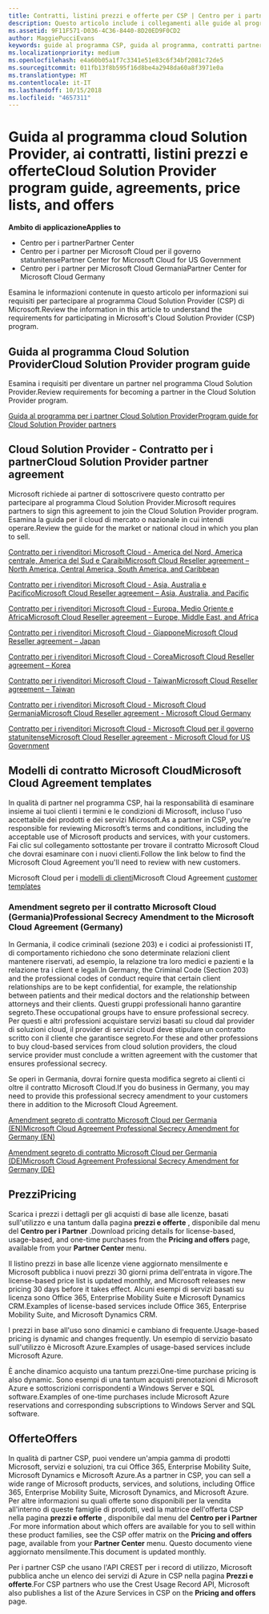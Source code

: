 ```yaml
---
title: Contratti, listini prezzi e offerte per CSP | Centro per i partner
description: Questo articolo include i collegamenti alle guide al programma Cloud Solution Provider, ai contratti per i partner, ai contratti per i clienti, ai listini prezzi e alle offerte.
ms.assetid: 9F11F571-D036-4C36-8440-8D20ED9F0CD2
author: MaggiePucciEvans
keywords: guide al programma CSP, guida al programma, contratti partner, contratto cliente, listini prezzi, offerte
ms.localizationpriority: medium
ms.openlocfilehash: e4a60b05a1f7c3341e51e83c6f34bf2081c72de5
ms.sourcegitcommit: 011fb13f8b595f16d8be4a2948da60a8f3971e0a
ms.translationtype: MT
ms.contentlocale: it-IT
ms.lasthandoff: 10/15/2018
ms.locfileid: "4657311"
---
```

# <a name="cloud-solution-provider-program-guide-agreements-price-lists-and-offers"></a><span data-ttu-id="325ff-104">Guida al programma cloud Solution Provider, ai contratti, listini prezzi e offerte</span><span class="sxs-lookup"><span data-stu-id="325ff-104">Cloud Solution Provider program guide, agreements, price lists, and offers</span></span>

**<span data-ttu-id="325ff-105">Ambito di applicazione</span><span class="sxs-lookup"><span data-stu-id="325ff-105">Applies to</span></span>**

-  <span data-ttu-id="325ff-106">Centro per i partner</span><span class="sxs-lookup"><span data-stu-id="325ff-106">Partner Center</span></span>
-  <span data-ttu-id="325ff-107">Centro per i partner per Microsoft Cloud per il governo statunitense</span><span class="sxs-lookup"><span data-stu-id="325ff-107">Partner Center for Microsoft Cloud for US Government</span></span>
-  <span data-ttu-id="325ff-108">Centro per i partner per Microsoft Cloud Germania</span><span class="sxs-lookup"><span data-stu-id="325ff-108">Partner Center for Microsoft Cloud Germany</span></span>


<span data-ttu-id="325ff-109">Esamina le informazioni contenute in questo articolo per informazioni sui requisiti per partecipare al programma Cloud Solution Provider (CSP) di Microsoft.</span><span class="sxs-lookup"><span data-stu-id="325ff-109">Review the information in this article to understand the requirements for participating in Microsoft's Cloud Solution Provider (CSP) program.</span></span> 

## <a name="cloud-solution-provider-program-guide"></a><span data-ttu-id="325ff-110">Guida al programma Cloud Solution Provider</span><span class="sxs-lookup"><span data-stu-id="325ff-110">Cloud Solution Provider program guide</span></span>


<span data-ttu-id="325ff-111">Esamina i requisiti per diventare un partner nel programma Cloud Solution Provider.</span><span class="sxs-lookup"><span data-stu-id="325ff-111">Review requirements for becoming a partner in the Cloud Solution Provider program.</span></span>

[<span data-ttu-id="325ff-112">Guida al programma per i partner Cloud Solution Provider</span><span class="sxs-lookup"><span data-stu-id="325ff-112">Program guide for Cloud Solution Provider partners</span></span>](http://go.microsoft.com/fwlink/p/?LinkId=617100)

## <a name="cloud-solution-provider-partner-agreement"></a><span data-ttu-id="325ff-113">Cloud Solution Provider - Contratto per i partner</span><span class="sxs-lookup"><span data-stu-id="325ff-113">Cloud Solution Provider partner agreement</span></span>

<span data-ttu-id="325ff-114">Microsoft richiede ai partner di sottoscrivere questo contratto per partecipare al programma Cloud Solution Provider.</span><span class="sxs-lookup"><span data-stu-id="325ff-114">Microsoft requires partners to sign this agreement to join the Cloud Solution Provider program.</span></span> <span data-ttu-id="325ff-115">Esamina la guida per il cloud di mercato o nazionale in cui intendi operare.</span><span class="sxs-lookup"><span data-stu-id="325ff-115">Review the guide for the market or national cloud in which you plan to sell.</span></span>

[<span data-ttu-id="325ff-116">Contratto per i rivenditori Microsoft Cloud - America del Nord, America centrale, America del Sud e Caraibi</span><span class="sxs-lookup"><span data-stu-id="325ff-116">Microsoft Cloud Reseller agreement – North America, Central America, South America, and Caribbean</span></span>](http://download.microsoft.com/download/2/C/8/2C8CAC17-FCE7-4F51-9556-4D77C7022DF5/MCRA2018_AOC_ENG_Sep2018_CR.pdf)

[<span data-ttu-id="325ff-117">Contratto per i rivenditori Microsoft Cloud - Asia, Australia e Pacifico</span><span class="sxs-lookup"><span data-stu-id="325ff-117">Microsoft Cloud Reseller agreement – Asia, Australia, and Pacific</span></span>](http://download.microsoft.com/download/2/C/8/2C8CAC17-FCE7-4F51-9556-4D77C7022DF5/MCRA2018_APOC_ENG_Sep2018_CR.pdf)

[<span data-ttu-id="325ff-118">Contratto per i rivenditori Microsoft Cloud - Europa, Medio Oriente e Africa</span><span class="sxs-lookup"><span data-stu-id="325ff-118">Microsoft Cloud Reseller agreement – Europe, Middle East, and Africa</span></span>](http://download.microsoft.com/download/2/C/8/2C8CAC17-FCE7-4F51-9556-4D77C7022DF5/MCRA2018_EOC_ENG_Sep2018_CR.pdf)

[<span data-ttu-id="325ff-119">Contratto per i rivenditori Microsoft Cloud - Giappone</span><span class="sxs-lookup"><span data-stu-id="325ff-119">Microsoft Cloud Reseller agreement – Japan</span></span>](http://download.microsoft.com/download/2/C/8/2C8CAC17-FCE7-4F51-9556-4D77C7022DF5/MCRA2018_JPN_ENG_Sep2018_CR.pdf)

[<span data-ttu-id="325ff-120">Contratto per i rivenditori Microsoft Cloud - Corea</span><span class="sxs-lookup"><span data-stu-id="325ff-120">Microsoft Cloud Reseller agreement – Korea</span></span>](http://download.microsoft.com/download/2/C/8/2C8CAC17-FCE7-4F51-9556-4D77C7022DF5/MCRA2018_KOR_ENG_Sep2018_CR.pdf)

[<span data-ttu-id="325ff-121">Contratto per i rivenditori Microsoft Cloud - Taiwan</span><span class="sxs-lookup"><span data-stu-id="325ff-121">Microsoft Cloud Reseller agreement – Taiwan</span></span>](http://download.microsoft.com/download/2/C/8/2C8CAC17-FCE7-4F51-9556-4D77C7022DF5/MCRA2018_TAI_ENG_Sep2018_CR.pdf)

[<span data-ttu-id="325ff-122">Contratto per i rivenditori Microsoft Cloud - Microsoft Cloud Germania</span><span class="sxs-lookup"><span data-stu-id="325ff-122">Microsoft Cloud Reseller agreement - Microsoft Cloud Germany</span></span>](http://download.microsoft.com/download/2/C/8/2C8CAC17-FCE7-4F51-9556-4D77C7022DF5/MCRA2018_EOC_GER_ENG_Sep2018_GermanCloud_CR.pdf)

[<span data-ttu-id="325ff-123">Contratto per i rivenditori Microsoft Cloud - Microsoft Cloud per il governo statunitense</span><span class="sxs-lookup"><span data-stu-id="325ff-123">Microsoft Cloud Reseller agreement - Microsoft Cloud for US Government</span></span>](http://download.microsoft.com/download/2/C/8/2C8CAC17-FCE7-4F51-9556-4D77C7022DF5/MCRA2018_AOC_USGCC_ENG_Sep2018_CR.pdf)


## <a name="microsoft-cloud-agreement-templates"></a><span data-ttu-id="325ff-124">Modelli di contratto Microsoft Cloud</span><span class="sxs-lookup"><span data-stu-id="325ff-124">Microsoft Cloud Agreement templates</span></span>

<span data-ttu-id="325ff-125">In qualità di partner nel programma CSP, hai la responsabilità di esaminare insieme ai tuoi clienti i termini e le condizioni di Microsoft, incluso l'uso accettabile dei prodotti e dei servizi Microsoft.</span><span class="sxs-lookup"><span data-stu-id="325ff-125">As a partner in CSP, you're responsible for reviewing Microsoft’s terms and conditions, including the acceptable use of Microsoft products and services, with your customers.</span></span> <span data-ttu-id="325ff-126">Fai clic sul collegamento sottostante per trovare il contratto Microsoft Cloud che dovrai esaminare con i nuovi clienti.</span><span class="sxs-lookup"><span data-stu-id="325ff-126">Follow the link below to find the Microsoft Cloud Agreement you'll need to review with new customers.</span></span> 

<span data-ttu-id="325ff-127">Microsoft Cloud per i [modelli di clienti](agreements.md)</span><span class="sxs-lookup"><span data-stu-id="325ff-127">Microsoft Cloud Agreement [customer templates](agreements.md)</span></span>

### <a name="professional-secrecy-amendment-to-the-microsoft-cloud-agreement-germany"></a><span data-ttu-id="325ff-128">Amendment segreto per il contratto Microsoft Cloud (Germania)</span><span class="sxs-lookup"><span data-stu-id="325ff-128">Professional Secrecy Amendment to the Microsoft Cloud Agreement (Germany)</span></span>

<span data-ttu-id="325ff-129">In Germania, il codice criminali (sezione 203) e i codici ai professionisti IT, di comportamento richiedono che sono determinate relazioni client mantenere riservati, ad esempio, la relazione tra loro medici e pazienti e la relazione tra i client e legali.</span><span class="sxs-lookup"><span data-stu-id="325ff-129">In Germany, the Criminal Code (Section 203) and the professional codes of conduct require that certain client relationships are to be kept confidential, for example, the relationship between patients and their medical doctors and the relationship between attorneys and their clients.</span></span> <span data-ttu-id="325ff-130">Questi gruppi professionali hanno garantire segreto.</span><span class="sxs-lookup"><span data-stu-id="325ff-130">These occupational groups have to ensure professional secrecy.</span></span> <span data-ttu-id="325ff-131">Per questi e altri professioni acquistare servizi basati su cloud dal provider di soluzioni cloud, il provider di servizi cloud deve stipulare un contratto scritto con il cliente che garantisce segreto.</span><span class="sxs-lookup"><span data-stu-id="325ff-131">For these and other professions to buy cloud-based services from cloud solution providers, the cloud service provider must conclude a written agreement with the customer that ensures professional secrecy.</span></span> 

<span data-ttu-id="325ff-132">Se operi in Germania, dovrai fornire questa modifica segreto ai clienti ci oltre il contratto Microsoft Cloud.</span><span class="sxs-lookup"><span data-stu-id="325ff-132">If you do business in Germany, you may need to provide this professional secrecy amendment to your customers there in addition to the Microsoft Cloud Agreement.</span></span>

[<span data-ttu-id="325ff-133">Amendment segreto di contratto Microsoft Cloud per Germania (EN)</span><span class="sxs-lookup"><span data-stu-id="325ff-133">Microsoft Cloud Agreement Professional Secrecy Amendment for Germany (EN)</span></span>](https://go.microsoft.com/fwlink/?linkid=2030827&clcid=0x409)

[<span data-ttu-id="325ff-134">Amendment segreto di contratto Microsoft Cloud per Germania (DE)</span><span class="sxs-lookup"><span data-stu-id="325ff-134">Microsoft Cloud Agreement Professional Secrecy Amendment for Germany (DE)</span></span>](https://go.microsoft.com/fwlink/?linkid=2030827&clcid=0x407)


## <a name="pricing"></a><span data-ttu-id="325ff-135">Prezzi</span><span class="sxs-lookup"><span data-stu-id="325ff-135">Pricing</span></span>


<span data-ttu-id="325ff-136">Scarica i prezzi i dettagli per gli acquisti di base alle licenze, basati sull'utilizzo e una tantum dalla pagina **prezzi e offerte** , disponibile dal menu del **Centro per i Partner** .</span><span class="sxs-lookup"><span data-stu-id="325ff-136">Download pricing details for license-based, usage-based, and one-time purchases from the **Pricing and offers** page, available from your **Partner Center** menu.</span></span> 

<span data-ttu-id="325ff-137">Il listino prezzi in base alle licenze viene aggiornato mensilmente e Microsoft pubblica i nuovi prezzi 30 giorni prima dell'entrata in vigore.</span><span class="sxs-lookup"><span data-stu-id="325ff-137">The license-based price list is updated monthly, and Microsoft releases new pricing 30 days before it takes effect.</span></span> <span data-ttu-id="325ff-138">Alcuni esempi di servizi basati su licenza sono Office 365, Enterprise Mobility Suite e Microsoft Dynamics CRM.</span><span class="sxs-lookup"><span data-stu-id="325ff-138">Examples of license-based services include Office 365, Enterprise Mobility Suite, and Microsoft Dynamics CRM.</span></span> 

<span data-ttu-id="325ff-139">I prezzi in base all'uso sono dinamici e cambiano di frequente.</span><span class="sxs-lookup"><span data-stu-id="325ff-139">Usage-based pricing is dynamic and changes frequently.</span></span> <span data-ttu-id="325ff-140">Un esempio di servizio basato sull'utilizzo è Microsoft Azure.</span><span class="sxs-lookup"><span data-stu-id="325ff-140">Examples of usage-based services include Microsoft Azure.</span></span>

<span data-ttu-id="325ff-141">È anche dinamico acquisto una tantum prezzi.</span><span class="sxs-lookup"><span data-stu-id="325ff-141">One-time purchase pricing is also dynamic.</span></span> <span data-ttu-id="325ff-142">Sono esempi di una tantum acquisti prenotazioni di Microsoft Azure e sottoscrizioni corrispondenti a Windows Server e SQL software.</span><span class="sxs-lookup"><span data-stu-id="325ff-142">Examples of one-time purchases include Microsoft Azure reservations and corresponding subscriptions to Windows Server and SQL software.</span></span> 


## <a name="offers"></a><span data-ttu-id="325ff-143">Offerte</span><span class="sxs-lookup"><span data-stu-id="325ff-143">Offers</span></span>


<span data-ttu-id="325ff-144">In qualità di partner CSP, puoi vendere un'ampia gamma di prodotti Microsoft, servizi e soluzioni, tra cui Office 365, Enterprise Mobility Suite, Microsoft Dynamics e Microsoft Azure.</span><span class="sxs-lookup"><span data-stu-id="325ff-144">As a partner in CSP, you can sell a wide range of Microsoft products, services, and solutions, including Office 365, Enterprise Mobility Suite, Microsoft Dynamics, and Microsoft Azure.</span></span> <span data-ttu-id="325ff-145">Per altre informazioni su quali offerte sono disponibili per la vendita all'interno di queste famiglie di prodotti, vedi la matrice dell'offerta CSP nella pagina **prezzi e offerte** , disponibile dal menu del **Centro per i Partner** .</span><span class="sxs-lookup"><span data-stu-id="325ff-145">For more information about which offers are available for you to sell within these product families, see the CSP offer matrix on the **Pricing and offers** page, available from your **Partner Center** menu.</span></span> <span data-ttu-id="325ff-146">Questo documento viene aggiornato mensilmente.</span><span class="sxs-lookup"><span data-stu-id="325ff-146">This document is updated monthly.</span></span>

<span data-ttu-id="325ff-147">Per i partner CSP che usano l'API CREST per i record di utilizzo, Microsoft pubblica anche un elenco dei servizi di Azure in CSP nella pagina **Prezzi e offerte**.</span><span class="sxs-lookup"><span data-stu-id="325ff-147">For CSP partners who use the Crest Usage Record API, Microsoft also publishes a list of the Azure Services in CSP on the **Pricing and offers** page.</span></span>


